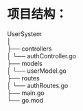 # 项目结构：
UserSystem \
│ \
├── controllers\
│   └── authController.go\
├── models\
│   └── userModel.go\
├── routes\
│   └── authRoutes.go\
├── main.go\
└── go.mod 


